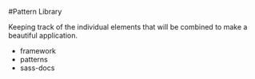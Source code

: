 #Pattern Library

Keeping track of the individual elements that will be combined to make a beautiful application.

* framework
* patterns
* sass-docs